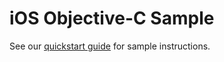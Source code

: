 # iOS Objective-C Sample

See our [quickstart guide](https://docs.microsoft.com/en-us/azure/spatial-anchors/quickstarts/get-started-ios) for sample instructions.